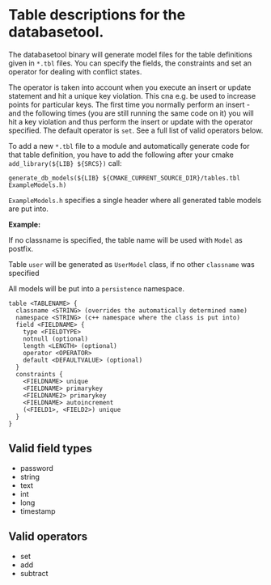# Table descriptions for the databasetool.

The databasetool binary will generate model files for the
table definitions given in `*.tbl` files. You can specify the fields,
the constraints and set an operator for dealing with conflict states.

The operator is taken into account when you execute an insert or
update statement and hit a unique key violation. This cna e.g. be used
to increase points for particular keys. The first time you normally
perform an insert - and the following times (you are still running the
same code on it) you will hit a key violation and thus perform the
insert or update with the operator specified. The default operator is
`set`. See a full list of valid operators below.

To add a new `*.tbl` file to a module and automatically generate code
for that table definition, you have to add the following after your
cmake `add_library(${LIB} ${SRCS})` call:

```
generate_db_models(${LIB} ${CMAKE_CURRENT_SOURCE_DIR}/tables.tbl ExampleModels.h)
```

`ExampleModels.h` specifies a single header where all generated table models
are put into.

**Example:**

If no classname is specified, the table name will be used with `Model` as postfix.

Table `user` will be generated as `UserModel` class, if no other `classname` was
specified

All models will be put into a `persistence` namespace.

```
table <TABLENAME> {
  classname <STRING> (overrides the automatically determined name)
  namespace <STRING> (c++ namespace where the class is put into)
  field <FIELDNAME> {
    type <FIELDTYPE>
    notnull (optional)
    length <LENGTH> (optional)
	operator <OPERATOR>
    default <DEFAULTVALUE> (optional)
  }
  constraints {
    <FIELDNAME> unique
    <FIELDNAME> primarykey
    <FIELDNAME2> primarykey
    <FIELDNAME> autoincrement
    (<FIELD1>, <FIELD2>) unique
  }
}
```

## Valid field types
* password
* string
* text
* int
* long
* timestamp

## Valid operators
* set
* add
* subtract
